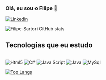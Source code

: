 ### Olá, eu sou o Filipe 👋

[![Linkedin](https://img.shields.io/badge/LinkedIn-0077B5?style=for-the-badge&logo=linkedin&logoColor=white
)](https://www.linkedin.com/in/filipe-alejandro-sartori-vieira-sabino-b00669100/)

![Filipe-Sartori GitHub stats](https://github-readme-stats.vercel.app/api?username=Filipe-Sartori&show_icons=true&theme=radical)

## Tecnologias que eu estudo
<div style="display: inline_block"><br/>
    <img aling="center" alt="Html5" src="https://img.shields.io/badge/HTML5-E34F26?style=for-the-badge&logo=html5&logoColor=white"/>
    <img aling="center" alt="C#" src="https://img.shields.io/badge/C%23-239120?style=for-the-badge&logo=c-sharp&logoColor=white"/>
    <img aling="center" alt="Java Script" src="https://img.shields.io/badge/JavaScript-F7DF1E?style=for-the-badge&logo=javascript&logoColor=black"/>  
    <img aling="center" alt="Java" src="https://img.shields.io/badge/Java-ED8B00?style=for-the-badge&logo=java&logoColor=white"/>  
    <img aling="center" alt="MySql" src="https://img.shields.io/badge/MySQL-00000F?style=for-the-badge&logo=mysql&logoColor=white"/>  

  [![Top Langs](https://github-readme-stats.vercel.app/api/top-langs/?username=Filipe-Sartori&layout=compact)](https://github.com/anuraghazra/github-readme-stats)    
</div>


